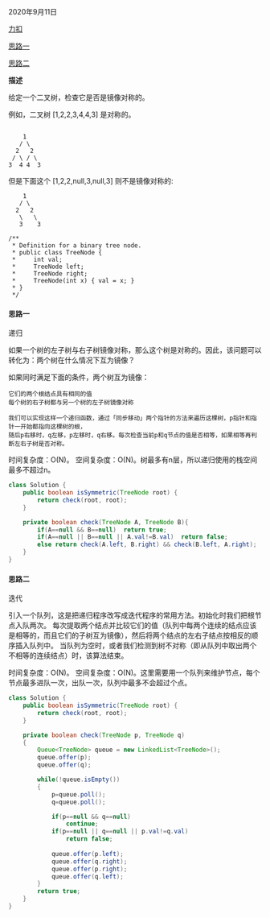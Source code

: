 2020年9月11日

[力扣](https://leetcode-cn.com/problems/symmetric-tree/solution/dui-cheng-er-cha-shu-by-leetcode-solution/)

[思路一](#思路一)

[思路二](#思路二)

**描述**

给定一个二叉树，检查它是否是镜像对称的。

例如，二叉树 [1,2,2,3,4,4,3] 是对称的。
```

    1
   / \
  2   2
 / \ / \
3  4 4  3
```
但是下面这个 [1,2,2,null,3,null,3] 则不是镜像对称的:
```
    1
   / \
  2   2
   \   \
   3    3
```
```
/**
 * Definition for a binary tree node.
 * public class TreeNode {
 *     int val;
 *     TreeNode left;
 *     TreeNode right;
 *     TreeNode(int x) { val = x; }
 * }
 */
```
#### 思路一

递归

如果一个树的左子树与右子树镜像对称，那么这个树是对称的。因此，该问题可以转化为：两个树在什么情况下互为镜像？

如果同时满足下面的条件，两个树互为镜像：
```
它们的两个根结点具有相同的值
每个树的右子树都与另一个树的左子树镜像对称
```

```
我们可以实现这样一个递归函数，通过「同步移动」两个指针的方法来遍历这棵树，p指针和指针一开始都指向这棵树的根，
随后p右移时，q左移，p左移时，q右移。每次检查当前p和q节点的值是否相等，如果相等再判断左右子树是否对称。
```
时间复杂度：O(N)。
空间复杂度：O(N)。树最多有n层，所以递归使用的栈空间最多不超过n。
```java
class Solution {
    public boolean isSymmetric(TreeNode root) {
        return check(root, root);
    }

    private boolean check(TreeNode A, TreeNode B){
        if(A==null && B==null)  return true;
        if(A==null || B==null || A.val!=B.val)  return false;
        else return check(A.left, B.right) && check(B.left, A.right);
    }
}
```

#### 思路二

迭代

引入一个队列，这是把递归程序改写成迭代程序的常用方法。初始化时我们把根节点入队两次。
每次提取两个结点并比较它们的值（队列中每两个连续的结点应该是相等的，而且它们的子树互为镜像），然后将两个结点的左右子结点按相反的顺序插入队列中。
当队列为空时，或者我们检测到树不对称（即从队列中取出两个不相等的连续结点）时，该算法结束。

时间复杂度：O(N)。
空间复杂度：O(N)。这里需要用一个队列来维护节点，每个节点最多进队一次，出队一次，队列中最多不会超过个点。
```java
class Solution {
    public boolean isSymmetric(TreeNode root) {
        return check(root, root);
    }

    private boolean check(TreeNode p, TreeNode q)
    {
        Queue<TreeNode> queue = new LinkedList<TreeNode>();
        queue.offer(p);
        queue.offer(q);

        while(!queue.isEmpty())
        {
            p=queue.poll();
            q=queue.poll();

            if(p==null && q==null)
                continue;
            if(p==null || q==null || p.val!=q.val)
                return false;
            
            queue.offer(p.left);
            queue.offer(q.right);
            queue.offer(p.right);
            queue.offer(q.left);
        }
        return true;
    }
}
```
